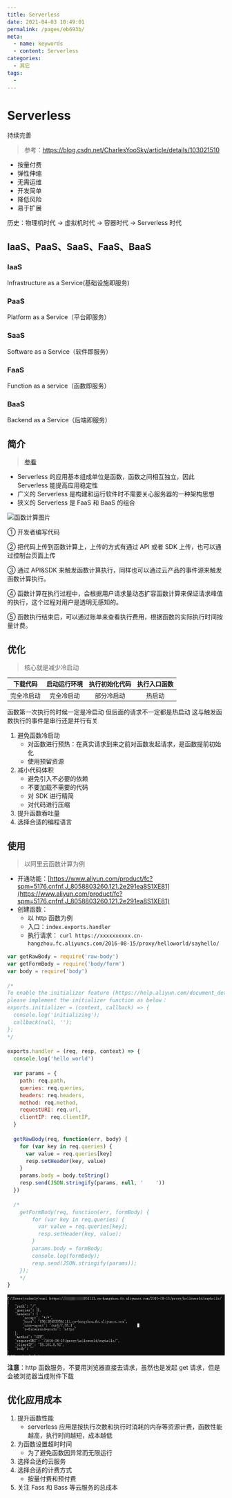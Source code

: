 ```yaml
---
title: Serverless
date: 2021-04-03 10:49:01
permalink: /pages/eb693b/
meta:
  - name: keywords
  - content: Serverless
categories:
  - 其它
tags:
  -
---
```


# Serverless

持续完善

> 参考：https://blog.csdn.net/CharlesYooSky/article/details/103021510

- 按量付费
- 弹性伸缩
- 无需运维
- 开发简单
- 降低风险
- 易于扩展

<!-- more -->

历史：物理机时代 -> 虚拟机时代 -> 容器时代 -> Serverless 时代

## IaaS、PaaS、SaaS、FaaS、BaaS

### IaaS

Infrastructure as a Service(基础设施即服务)

### PaaS

Platform as a Service（平台即服务）

### SaaS

Software as a Service（软件即服务）

### FaaS

Function as a service（函数即服务）

### BaaS

Backend as a Service（后端即服务）

## 简介

> [参看](https://help.aliyun.com/document_detail/51733.html?spm=5176.137990.J_709424.4.15fb6320LjmjkS)

- Serverless 的应用基本组成单位是函数，函数之间相互独立，因此 Serverless 能提高应用稳定性
- 广义的 Serverless 是构建和运行软件时不需要关心服务器的一种架构思想
- 狭义的 Serverless 是 FaaS 和 BaaS 的组合

<img src="http://docs-aliyun.cn-hangzhou.oss.aliyun-inc.com/assets/pic/51733/cn_zh/1508847941316/%E5%A6%82%E4%BD%95%E4%BD%BF%E7%94%A8%E5%87%BD%E6%95%B0%E8%AE%A1%E7%AE%97.png" alt="函数计算图片">

① 开发者编写代码

② 把代码上传到函数计算上，上传的方式有通过 API 或者 SDK 上传，也可以通过控制台页面上传

③ 通过 API&SDK 来触发函数计算执行，同样也可以通过云产品的事件源来触发函数计算执行。

④ 函数计算在执行过程中，会根据用户请求量动态扩容函数计算来保证请求峰值的执行，这个过程对用户是透明无感知的。

⑤ 函数执行结束后，可以通过账单来查看执行费用，根据函数的实际执行时间按量计费。

## 优化

> 核心就是减少冷启动

|  下载代码  | 启动运行环境 | 执行初始化代码 | 执行入口函数 |
| :--------: | :----------: | :------------: | :----------: |
| 完全冷启动 |  完全冷启动  |   部分冷启动   |    热启动    |

函数第一次执行的时候一定是冷启动
但后面的请求不一定都是热启动
这与触发函数执行的事件是串行还是并行有关

1. 避免函数冷启动
   - 对函数进行预热：在真实请求到来之前对函数发起请求，是函数提前初始化
   - 使用预留资源
2. 减小代码体积
   - 避免引入不必要的依赖
   - 不要加载不需要的代码
   - 对 SDK 进行精简
   - 对代码进行压缩
3. 提升函数吞吐量
4. 选择合适的编程语言

## 使用

> 以阿里云函数计算为例

- 开通功能：[https://www.aliyun.com/product/fc?spm=5176.cnfnf.J_8058803260.121.2e291ea8S1XE81](https://www.aliyun.com/product/fc?spm=5176.cnfnf.J_8058803260.121.2e291ea8S1XE81)
- 创建函数：
  - 以 http 函数为例
  - 入口：`index.exports.handler`
  - 执行请求： `curl https://xxxxxxxxxx.cn-hangzhou.fc.aliyuncs.com/2016-08-15/proxy/helloworld/sayhello/`

```js
var getRawBody = require('raw-body')
var getFormBody = require('body/form')
var body = require('body')

/*
To enable the initializer feature (https://help.aliyun.com/document_detail/156876.html)
please implement the initializer function as below：
exports.initializer = (context, callback) => {
  console.log('initializing');
  callback(null, '');
};
*/

exports.handler = (req, resp, context) => {
  console.log('hello world')

  var params = {
    path: req.path,
    queries: req.queries,
    headers: req.headers,
    method: req.method,
    requestURI: req.url,
    clientIP: req.clientIP,
  }

  getRawBody(req, function(err, body) {
    for (var key in req.queries) {
      var value = req.queries[key]
      resp.setHeader(key, value)
    }
    params.body = body.toString()
    resp.send(JSON.stringify(params, null, '    '))
  })

  /*
    getFormBody(req, function(err, formBody) {
        for (var key in req.queries) {
          var value = req.queries[key];
          resp.setHeader(key, value);
        }
        params.body = formBody;
        console.log(formBody);
        resp.send(JSON.stringify(params));
    }); 
    */
}
```

<img src="https://raw.githubusercontent.com/coderlyu/au-blog/master/docs/.vuepress/public/images/blogs/serverless-1.png" alt="serlverless执行图片">

**注意**：http 函数服务，不要用浏览器直接去请求，虽然也是发起 get 请求，但是会被浏览器当成附件下载

## 优化应用成本

1. 提升函数性能
   - serverless 应用是按执行次数和执行时消耗的内存等资源计费，函数性能越高，执行时间越短，成本越低
2. 为函数设置超时时间
   - 为了避免函数因异常而无限运行
3. 选择合适的云服务
4. 选择合适的计费方式
   - 按量付费和预付费
5. 关注 Fass 和 Bass 等云服务的总成本
